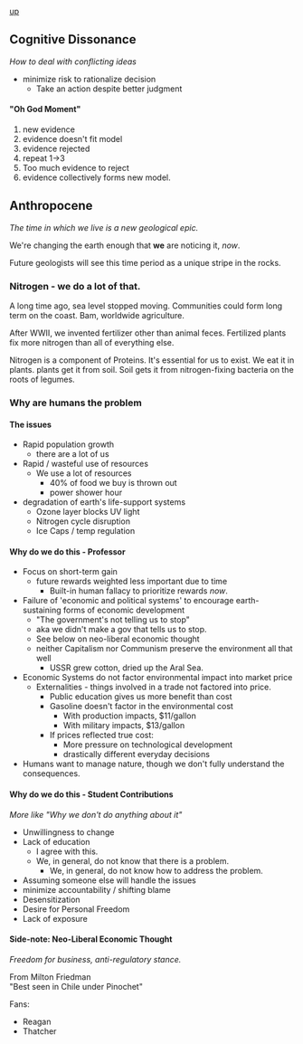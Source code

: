 [up](../index.md)

## Cognitive Dissonance

*How to deal with conflicting ideas*

- minimize risk to rationalize decision
    - Take an action despite better judgment

#### "Oh God Moment"

1. new evidence
2. evidence doesn't fit model
3. evidence rejected
4. repeat 1->3
5. Too much evidence to reject
6. evidence collectively forms new model.

## Anthropocene

*The time in which we live is a new geological epic.*

We're changing the earth enough that **we** are noticing it, *now*.

Future geologists will see this time period as a unique stripe in the rocks.

### Nitrogen - we do a lot of that.

A long time ago, sea level stopped moving. Communities could form long term on the coast. Bam, worldwide agriculture.

After WWII, we invented fertilizer other than animal feces. Fertilized plants fix more nitrogen than all of everything else.

Nitrogen is a component of Proteins. It's essential for us to exist. We eat it in plants. plants get it from soil. Soil gets it from nitrogen-fixing bacteria on the roots of legumes.

### Why are humans the problem

#### The issues
- Rapid population growth
    - there are a lot of us
- Rapid / wasteful use of resources
    - We use a lot of resources
        - 40% of food we buy is thrown out
        - power shower hour
- degradation of earth's life-support systems
    - Ozone layer blocks UV light
    - Nitrogen cycle disruption
    - Ice Caps / temp regulation

#### Why do we do this - Professor
- Focus on short-term gain
    - future rewards weighted less important due to time
        - Built-in human fallacy to prioritize rewards *now*.
- Failure of 'economic and political systems' to encourage earth-sustaining forms of economic development
    - "The government's not telling us to stop"
    - aka we didn't make a gov that tells us to stop.
    - See below on neo-liberal economic thought
    - neither Capitalism nor Communism preserve the environment all that well
        - USSR grew cotton, dried up the Aral Sea.
- Economic Systems do not factor environmental impact into market price
    - Externalities - things involved in a trade not factored into price.
        - Public education gives us more benefit than cost
        - Gasoline doesn't factor in the environmental cost
            - With production impacts, $11/gallon
            - With military impacts, $13/gallon
        - If prices reflected true cost:
            - More pressure on technological development
            - drastically different everyday decisions
- Humans want to manage nature, though we don't fully understand the consequences.

#### Why do we do this - Student Contributions

*More like "Why we don't do anything about it"*

- Unwillingness to change
- Lack of education
    - I agree with this.
    - We, in general, do not know that there is a problem.
        - We, in general, do not know how to address the problem.
- Assuming someone else will handle the issues
- minimize accountability / shifting blame
- Desensitization
- Desire for Personal Freedom
- Lack of exposure

#### Side-note: Neo-Liberal Economic Thought

*Freedom for business, anti-regulatory stance.*

From Milton Friedman  
"Best seen in Chile under Pinochet"

Fans:
- Reagan
- Thatcher
